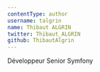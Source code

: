 ```yaml
---
contentType: author
username: talgrin
name: Thibaut ALGRIN
twitter: Thibaut_ALGRIN
github: ThibautAlgrin
---
```

Développeur Senior Symfony
